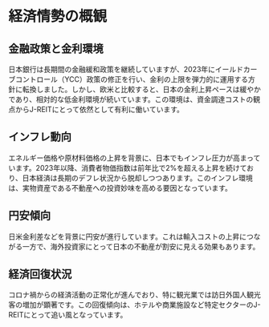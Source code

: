 # 経済情勢の概観

## 金融政策と金利環境

日本銀行は長期間の金融緩和政策を継続していますが、2023年にイールドカーブコントロール（YCC）政策の修正を行い、金利の上限を弾力的に運用する方針に転換しました。しかし、欧米と比較すると、日本の金利上昇ペースは緩やかであり、相対的な低金利環境が続いています。この環境は、資金調達コストの観点からJ-REITにとって依然として有利に働いています。

## インフレ動向

エネルギー価格や原材料価格の上昇を背景に、日本でもインフレ圧力が高まっています。2023年以降、消費者物価指数は前年比で2%を超える上昇を続けており、日本経済は長期のデフレ状況から脱却しつつあります。このインフレ環境は、実物資産である不動産への投資妙味を高める要因となっています。

## 円安傾向

日米金利差などを背景に円安が進行しています。これは輸入コストの上昇につながる一方で、海外投資家にとって日本の不動産が割安に見える効果もあります。

## 経済回復状況

コロナ禍からの経済活動の正常化が進んでおり、特に観光業では訪日外国人観光客の増加が顕著です。この回復傾向は、ホテルや商業施設など特定セクターのJ-REITにとって追い風となっています。 